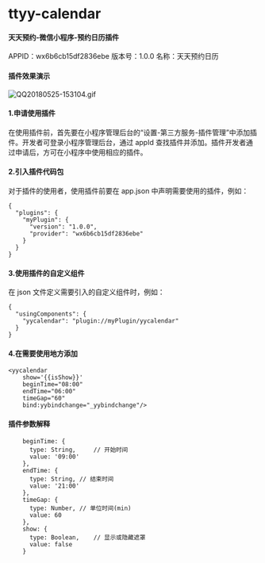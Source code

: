 # ttyy-calendar
#### 天天预约-微信小程序-预约日历插件

APPID：wx6b6cb15df2836ebe
版本号：1.0.0
名称：天天预约日历

#### 插件效果演示
![QQ20180525-153104.gif](https://upload-images.jianshu.io/upload_images/1853320-5b3671332b48a79c.gif?imageMogr2/auto-orient/strip)


#### 1.申请使用插件

在使用插件前，首先要在小程序管理后台的“设置-第三方服务-插件管理”中添加插件。开发者可登录小程序管理后台，通过 appId 查找插件并添加。插件开发者通过申请后，方可在小程序中使用相应的插件。



#### 2.引入插件代码包

对于插件的使用者，使用插件前要在 app.json 中声明需要使用的插件，例如：

```
{
  "plugins": {
    "myPlugin": {
      "version": "1.0.0",
      "provider": "wx6b6cb15df2836ebe"
    }
  }
}
```



#### 3.使用插件的自定义组件

在 json 文件定义需要引入的自定义组件时，例如：

```
{
  "usingComponents": {
    "yycalendar": "plugin://myPlugin/yycalendar"
  }
}
```



#### 4.在需要使用地方添加

```
<yycalendar 
	show='{{isShow}}' 
	beginTime="08:00" 
	endTime="06:00" 
	timeGap="60" 
	bind:yybindchange="_yybindchange"/>
```



#### 插件参数解释

```
    beginTime: {
      type: String, 	// 开始时间
      value: '09:00'
    },
    endTime: {
      type: String,	// 结束时间
      value: '21:00'
    },
    timeGap: {
      type: Number,	// 单位时间(min)
      value: 60
    },
    show: {
      type: Boolean, 	// 显示或隐藏遮罩
      value: false
    }
```

